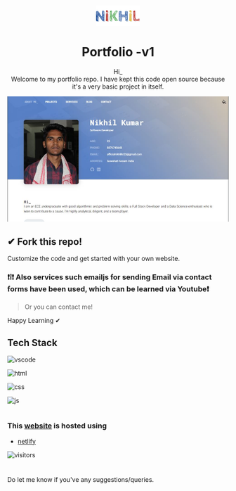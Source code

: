 

<div align="center">
  <img alt="Logo" src="assets/img/logo2.png" width="100" />
</div>
<h1 align="center">
  Portfolio -v1
</h1>


<p align="center">
  Hi_<br>
  Welcome to my portfolio repo. I have kept this code open source because it's a very basic project in itself.  
</p>


![website](assets/img/website.JPG)

## ✔ Fork this repo!
Customize the code and get started with your own website.

### ❗❕❗ Also services such **emailjs** for sending Email via contact forms have been used, which can be learned via Youtube❗
> Or you can contact me!
> 
Happy Learning ✔

## Tech Stack

![vscode](https://img.shields.io/badge/VSCode-0078D4?style=for-the-badge&logo=visual%20studio%20code&logoColor=white)

![html](https://img.shields.io/badge/HTML5-E34F26?style=for-the-badge&logo=html5&logoColor=white)

![css](https://img.shields.io/badge/CSS3-1572B6?style=for-the-badge&logo=css3&logoColor=white)

![js](https://img.shields.io/badge/JavaScript-323330?style=for-the-badge&logo=javascript&logoColor=F7DF1E)
#
### This [website](https://kumarnikhil.netlify.app/) is hosted using 

* [netlify](https://www.netlify.com/)

![visitors](https://visitor-badge.glitch.me/badge?page_id=NiKHiLkr23.portfolio_v1&left_color=blue&right_color=green)

#

Do let me know if you've any suggestions/queries.
